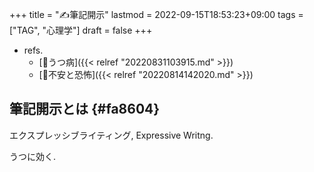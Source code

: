+++
title = "✍筆記開示"
lastmod = 2022-09-15T18:53:23+09:00
tags = ["TAG", "心理学"]
draft = false
+++

-   refs.
    -   [📝うつ病]({{< relref "20220831103915.md" >}})
    -   [📝不安と恐怖]({{< relref "20220814142020.md" >}})


## 筆記開示とは {#fa8604}

エクスプレッシブライティング, Expressive Writng.

うつに効く.
